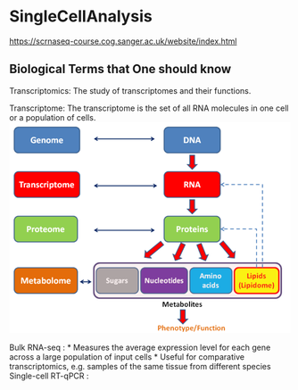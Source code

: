 # SingleCellAnalysis

https://scrnaseq-course.cog.sanger.ac.uk/website/index.html

## Biological Terms that One should know
Transcriptomics: The study of transcriptomes and their functions.

Transcriptome: The transcriptome is the set of all RNA molecules in one cell or a population of cells. 
![Examples](images/G_schem.png)

Bulk RNA-seq : 
	* Measures the average expression level for each gene across a large population of input cells
	* Useful for comparative transcriptomics, e.g. samples of the same tissue from different species
Single-cell RT-qPCR :